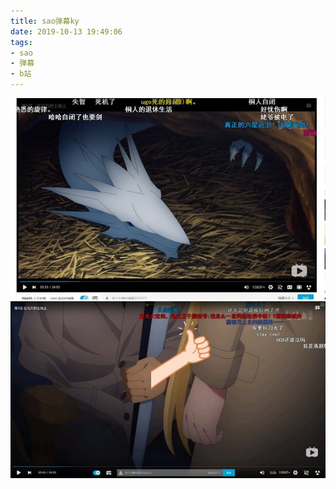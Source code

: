```yaml
---
title: sao弹幕ky
date: 2019-10-13 19:49:06
tags:
- sao
- 弹幕
- b站
---
```

![](2019-10-13-19-49/01.jpg)
![](2019-10-13-19-49/02.jpg)
